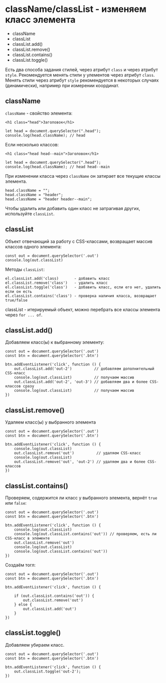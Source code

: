# className/classList - изменяем класс элемента

- className
- classList
- classList.add()
- classList.remove()
- classList.contains()
- classList.toggle()

Есть два способа задания стилей, через атрибут `class` и через атрибут `style`. Рекомендуется менять стили у улементов через атрибут `class`. Менять стили через атрибут `style` рекомендуется в некоторых случаях (динамически), например при измерении координат.

## className
`className` - свойство элемента: 

    <h1 class="head">Заголовок</h1>

    let head = document.querySelector(".head");
    console.log(head.className); // head

Если несколько классов:

    <h1 class="head head--main">Заголовок</h1>

    let head = document.querySelector(".head");
    console.log(head.className); // head head--main

При изменении класса через `className` он затирает все текущие классы элемента.

    head.className = "";
    head.className = "header";
    head.className = "header header--main";

Чтобы удалить или добавить один класс не затрагивая других, используйте `classList`.

## classList
Объект отвечающий за работу с CSS-классами, возвращает массив классов одного элемента:

    const out = document.querySelector('.out')
    console.log(out.classList)

Методы `classList`:

    el.classList.add('class)       - добавить класс
    el.classList.remove('class')   - удалить класс
    el.classList.toggle('class')   - добавить класс, если его нет, удалить если он есть
    el.classList.contains('class') - проверка наличия класса, возвращает true/false

classList - итерируемый объект, можно перебрать все классы элемента через `for ... of`.

## classList.add()
Добавляем класс(ы) к выбранному элементу:

    const out = document.querySelector('.out')
    const btn = document.querySelector('.btn')

    btn.addEventListener('click', function () {
        out.classList.add('out-2')          // добавляем дополнительный CSS-класс
        console.log(out.classList)          // получаем массив
        out.classList.add('out-2', 'out-3') // добавляем два и более CSS-классов сразу
        console.log(out.classList)          // получаем массив
    })

## classList.remove()
Удаляем класс(ы) у выбранного элемента

    const out = document.querySelector('.out')
    const btn = document.querySelector('.btn')

    btn.addEventListener('click', function () {
        console.log(out.classList)
        out.classList.remove('out')          // удаляем CSS-класс
        console.log(out.classList)
        out.classList.remove('out', 'out-2') // удаляем два и более CSS-классов
    })

## classList.contains()
Проверяем, содержится ли класс у выбранного элемента, вернёт `true` или `false`:

    const out = document.querySelector('.out')
    const btn = document.querySelector('.btn')

    btn.addEventListener('click', function () {
        console.log(out.classList)
        console.log(out.classList.contains('out')) // проверяем, есть ли CSS-класс в элементе
        out.classList.remove('out')
        console.log(out.classList)
        console.log(out.classList.contains('out'))
    })

Создаём тогл:

    const out = document.querySelector('.out')
    const btn = document.querySelector('.btn')

    btn.addEventListener('click', function () {

        if (out.classList.contains('out')) {
            out.classList.remove('out')
        } else {
            out.classList.add('out')
        }
    })

## classList.toggle()
Добавляем убираем класс.

    const out = document.querySelector('.out')
    const btn = document.querySelector('.btn')

    btn.addEventListener('click', function () {
        out.classList.toggle('out-2');
    })
